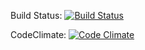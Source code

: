 Build Status:
[![Build Status](https://travis-ci.org/sichacvah/flashcards.svg?branch=seventh-task)](https://travis-ci.org/sichacvah/flashcards)

CodeClimate:
[![Code Climate](https://codeclimate.com/repos/54fc4c7fe30ba06a7000032a/badges/10dc0b746ba60e17c8b5/gpa.svg)](https://codeclimate.com/repos/54fc4c7fe30ba06a7000032a/feed)